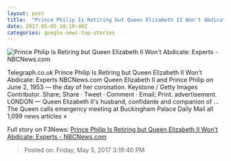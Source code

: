 ```yaml
---
layout: post
title:  "Prince Philip Is Retiring but Queen Elizabeth II Won't Abdicate: Experts - NBCNews.com"
date: 2017-05-05 10:19:40Z
categories: google-news-top-stories
---
```


![Prince Philip Is Retiring but Queen Elizabeth II Won't Abdicate: Experts - NBCNews.com](https://media3.s-nbcnews.com/j/newscms/2017_18/1988196/170504-prince-philip-mn-07_b9a89d1fadfa27c639e7328f8e5f6242.nbcnews-fp-1200-800.jpg)

Telegraph.co.uk Prince Philip Is Retiring but Queen Elizabeth II Won't Abdicate: Experts NBCNews.com Queen Elizabeth II and Prince Philip on June 2, 1953 — the day of her coronation. Keystone / Getty Images Contributor. Share; Share · Tweet · Comment · Email; Print. advertisement. LONDON — Queen Elizabeth II's husband, confidante and companion of ... The Queen calls emergency meeting at Buckingham Palace Daily Mail all 1,099 news articles »


Full story on F3News: [Prince Philip Is Retiring but Queen Elizabeth II Won't Abdicate: Experts - NBCNews.com](http://www.f3nws.com/n/r4GbVH)

> Posted on: Friday, May 5, 2017 3:19:40 PM
